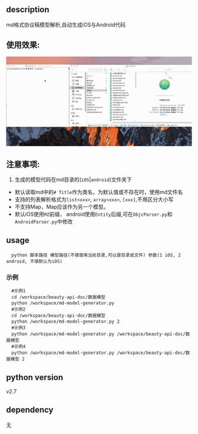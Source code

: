 ## description
md格式协议稿模型解析,自动生成iOS与Android代码

## 使用效果:
 ![image](/1.gif)

 ## 注意事项:
   1. 生成的模型代码在md目录的(`iOS`|`android`)文件夹下
   * 默认读取md中的`# Title`作为类名，为默认值或不存在时，使用md文件名
   * 支持的列表解析格式为`list<xxx>`, `array<xxx>`, `[xxx]`,不用区分大小写
   * 不支持Map，Map应该作为另一个模型。
   * 默认iOS使用`MZ`前缀， android使用`Entity`后缀,可在`ObjcParser.py`和`AndroidParser.py`中修改


## usage
```shell
  python 脚本路径 模型路径(不填使用当前目录,可以是目录或文件) 参数(1 iOS, 2 android, 不填默认为iOS)
```

### 示例
```shell
  #示例1
  cd /workspace/beauty-api-doc/数据模型
  python /workspace/md-model-generator.py
  #示例2
  cd /workspace/beauty-api-doc/数据模型
  python /workspace/md-model-generator.py 2
  #示例3
  python /workspace/md-model-generator.py /workspace/beauty-api-doc/数据模型
  #示例4
  python /workspace/md-model-generator.py /workspace/beauty-api-doc/数据模型 2
```

## python version
v2.7

## dependency
无
